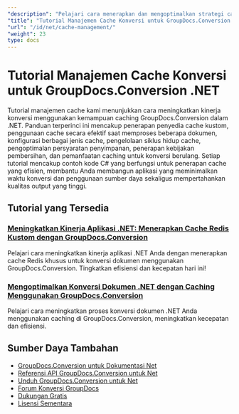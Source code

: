 ```yaml
---
"description": "Pelajari cara menerapkan dan mengoptimalkan strategi caching untuk meningkatkan kinerja konversi dengan GroupDocs.Conversion .NET."
"title": "Tutorial Manajemen Cache Konversi untuk GroupDocs.Conversion .NET"
"url": "/id/net/cache-management/"
"weight": 23
type: docs
---
```

# Tutorial Manajemen Cache Konversi untuk GroupDocs.Conversion .NET

Tutorial manajemen cache kami menunjukkan cara meningkatkan kinerja konversi menggunakan kemampuan caching GroupDocs.Conversion dalam .NET. Panduan terperinci ini mencakup penerapan penyedia cache kustom, penggunaan cache secara efektif saat memproses beberapa dokumen, konfigurasi berbagai jenis cache, pengelolaan siklus hidup cache, pengoptimalan persyaratan penyimpanan, penerapan kebijakan pembersihan, dan pemanfaatan caching untuk konversi berulang. Setiap tutorial mencakup contoh kode C# yang berfungsi untuk penerapan cache yang efisien, membantu Anda membangun aplikasi yang meminimalkan waktu konversi dan penggunaan sumber daya sekaligus mempertahankan kualitas output yang tinggi.

## Tutorial yang Tersedia

### [Meningkatkan Kinerja Aplikasi .NET: Menerapkan Cache Redis Kustom dengan GroupDocs.Conversion](./boost-net-app-performance-custom-redis-cache-groupdocs/)
Pelajari cara meningkatkan kinerja aplikasi .NET Anda dengan menerapkan cache Redis khusus untuk konversi dokumen menggunakan GroupDocs.Conversion. Tingkatkan efisiensi dan kecepatan hari ini!

### [Mengoptimalkan Konversi Dokumen .NET dengan Caching Menggunakan GroupDocs.Conversion](./optimize-net-document-conversion-caching-groupdocs/)
Pelajari cara meningkatkan proses konversi dokumen .NET Anda menggunakan caching di GroupDocs.Conversion, meningkatkan kecepatan dan efisiensi.

## Sumber Daya Tambahan

- [GroupDocs.Conversion untuk Dokumentasi Net](https://docs.groupdocs.com/conversion/net/)
- [Referensi API GroupDocs.Conversion untuk Net](https://reference.groupdocs.com/conversion/net/)
- [Unduh GroupDocs.Conversion untuk Net](https://releases.groupdocs.com/conversion/net/)
- [Forum Konversi GroupDocs](https://forum.groupdocs.com/c/conversion)
- [Dukungan Gratis](https://forum.groupdocs.com/)
- [Lisensi Sementara](https://purchase.groupdocs.com/temporary-license/)